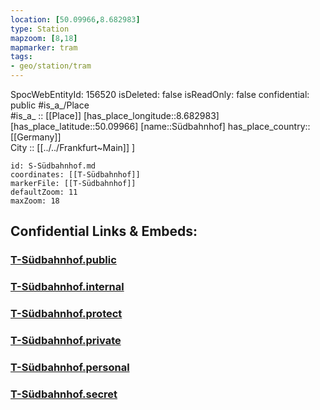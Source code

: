 ```yaml
---
location: [50.09966,8.682983] 
type: Station 
mapzoom: [8,18] 
mapmarker: tram 
tags:
- geo/station/tram
---
```

SpocWebEntityId: 156520
isDeleted: false
isReadOnly: false
confidential: public
#is_a_/Place  
#is_a_ :: [[Place]] 
[has_place_longitude::8.682983] 
[has_place_latitude::50.09966] 
[name::Südbahnhof] 
has_place_country:: [[Germany]]  
City :: [[../../Frankfurt~Main]] ] 


```leaflet
id: S-Südbahnhof.md
coordinates: [[T-Südbahnhof]] 
markerFile: [[T-Südbahnhof]] 
defaultZoom: 11 
maxZoom: 18
```


## Confidential Links & Embeds: 

### [T-Südbahnhof.public](/_public/\Earth\Continent\Europe\Europe~Central\Germany\Germany~West\Hessen\counties~Hessen\Frankfurt~Main\Stations-FFM~TT-Südbahnhof.public.md) 

### [T-Südbahnhof.internal](/_internal/\Earth\Continent\Europe\Europe~Central\Germany\Germany~West\Hessen\counties~Hessen\Frankfurt~Main\Stations-FFM~TT-Südbahnhof.internal.md) 

### [T-Südbahnhof.protect](/_protect/\Earth\Continent\Europe\Europe~Central\Germany\Germany~West\Hessen\counties~Hessen\Frankfurt~Main\Stations-FFM~TT-Südbahnhof.protect.md) 

### [T-Südbahnhof.private](/_private/\Earth\Continent\Europe\Europe~Central\Germany\Germany~West\Hessen\counties~Hessen\Frankfurt~Main\Stations-FFM~TT-Südbahnhof.private.md) 

### [T-Südbahnhof.personal](/_personal/\Earth\Continent\Europe\Europe~Central\Germany\Germany~West\Hessen\counties~Hessen\Frankfurt~Main\Stations-FFM~TT-Südbahnhof.personal.md) 

### [T-Südbahnhof.secret](/_secret/\Earth\Continent\Europe\Europe~Central\Germany\Germany~West\Hessen\counties~Hessen\Frankfurt~Main\Stations-FFM~TT-Südbahnhof.secret.md)

